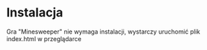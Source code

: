 # Instalacja
Gra "Minesweeper" nie wymaga instalacji, wystarczy uruchomić plik index.html w przeglądarce